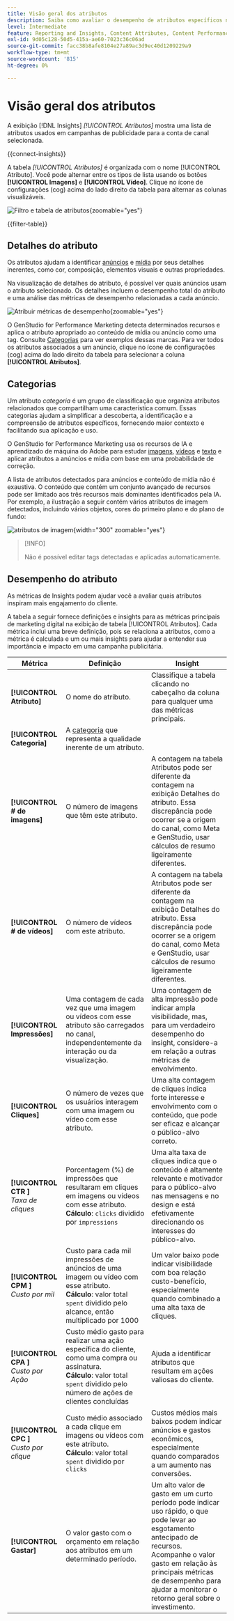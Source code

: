 ```yaml
---
title: Visão geral dos atributos
description: Saiba como avaliar o desempenho de atributos específicos no Adobe GenStudio for Performance Marketing.
level: Intermediate
feature: Reporting and Insights, Content Attributes, Content Performance
exl-id: 9d05c128-50d5-415a-ae60-7023c36c06ad
source-git-commit: facc38b8afe8104e27a89ac3d9ec40d1209229a9
workflow-type: tm+mt
source-wordcount: '815'
ht-degree: 0%

---
```


# Visão geral dos atributos

A exibição [!DNL Insights] _[!UICONTROL Atributos]_ mostra uma lista de atributos usados em campanhas de publicidade para a conta de canal selecionada.

{{connect-insights}}

A tabela _[!UICONTROL Atributos]_ é organizada com o nome [!UICONTROL Atributo]. Você pode alternar entre os tipos de lista usando os botões **[!UICONTROL Imagens]** e **[!UICONTROL Vídeo]**. Clique no ícone de configurações (cog) acima do lado direito da tabela para alternar as colunas visualizáveis.

![Filtro e tabela de atributos](/help/assets/insights-attributes-filter.png){zoomable="yes"}

{{filter-table}}

## Detalhes do atributo

Os atributos ajudam a identificar [anúncios](ads.md#ad-details) e [mídia](media.md#media-details) por seus detalhes inerentes, como cor, composição, elementos visuais e outras propriedades.

Na visualização de detalhes do atributo, é possível ver quais anúncios usam o atributo selecionado. Os detalhes incluem o desempenho total do atributo e uma análise das métricas de desempenho relacionadas a cada anúncio.

![Atribuir métricas de desempenho](/help/assets/insights-attribute-details.png){zoomable="yes"}

O GenStudio for Performance Marketing detecta determinados recursos e aplica o atributo apropriado ao conteúdo de mídia ou anúncio como uma tag. Consulte [Categorias](#categories) para ver exemplos dessas marcas. Para ver todos os atributos associados a um anúncio, clique no ícone de configurações (cog) acima do lado direito da tabela para selecionar a coluna **[!UICONTROL Atributos]**.

## Categorias

Um atributo _categoria_ é um grupo de classificação que organiza atributos relacionados que compartilham uma característica comum. Essas categorias ajudam a simplificar a descoberta, a identificação e a compreensão de atributos específicos, fornecendo maior contexto e facilitando sua aplicação e uso.

O GenStudio for Performance Marketing usa os recursos de IA e aprendizado de máquina do Adobe para estudar [imagens](image-features.md), [vídeos](video-features.md) e [texto](text-features.md) e aplicar atributos a anúncios e mídia com base em uma probabilidade de correção.

A lista de atributos detectados para anúncios e conteúdo de mídia não é exaustiva. O conteúdo que contém um conjunto avançado de recursos pode ser limitado aos três recursos mais dominantes identificados pela IA. Por exemplo, a ilustração a seguir contém vários atributos de imagem detectados, incluindo vários objetos, cores do primeiro plano e do plano de fundo:

![atributos de imagem](/help/assets/category/asset-attributes.png "A imagem de Toucan inclui vários atributos detectados"){width="300" zoomable="yes"}

>[!INFO]
>
>Não é possível editar tags detectadas e aplicadas automaticamente.

## Desempenho do atributo

As métricas de Insights podem ajudar você a avaliar quais atributos inspiram mais engajamento do cliente.

A tabela a seguir fornece definições e insights para as métricas principais de marketing digital na exibição de tabela [!UICONTROL Atributos]. Cada métrica inclui uma breve definição, pois se relaciona a atributos, como a métrica é calculada e um ou mais insights para ajudar a entender sua importância e impacto em uma campanha publicitária.

| Métrica | Definição | Insight |
| ---------------------- | ----------------------------- | -------------------------------- |
| **[!UICONTROL Atributo]** | O nome do atributo. | Classifique a tabela clicando no cabeçalho da coluna para qualquer uma das métricas principais. |
| **[!UICONTROL Categoria]** | A [categoria](#categories) que representa a qualidade inerente de um atributo. |  |
| **[!UICONTROL # de imagens]** | O número de imagens que têm este atributo. | A contagem na tabela Atributos pode ser diferente da contagem na exibição Detalhes do atributo. Essa discrepância pode ocorrer se a origem do canal, como Meta e GenStudio, usar cálculos de resumo ligeiramente diferentes. |
| **[!UICONTROL # de vídeos]** | O número de vídeos com este atributo. | A contagem na tabela Atributos pode ser diferente da contagem na exibição Detalhes do atributo. Essa discrepância pode ocorrer se a origem do canal, como Meta e GenStudio, usar cálculos de resumo ligeiramente diferentes. |
| **[!UICONTROL Impressões]** | Uma contagem de cada vez que uma imagem ou vídeos com esse atributo são carregados no canal, independentemente da interação ou da visualização. | Uma contagem de alta impressão pode indicar ampla visibilidade, mas, para um verdadeiro desempenho do insight, considere-a em relação a outras métricas de envolvimento. |
| **[!UICONTROL Cliques]** | O número de vezes que os usuários interagem com uma imagem ou vídeo com esse atributo. | Uma alta contagem de cliques indica forte interesse e envolvimento com o conteúdo, que pode ser eficaz e alcançar o público-alvo correto. |
| **[!UICONTROL CTR ]**<br>_Taxa de cliques_ | Porcentagem (%) de impressões que resultaram em cliques em imagens ou vídeos com esse atributo.<br>**Cálculo**: `clicks` dividido por `impressions` | Uma alta taxa de cliques indica que o conteúdo é altamente relevante e motivador para o público-alvo nas mensagens e no design e está efetivamente direcionando os interesses do público-alvo. |
| **[!UICONTROL CPM ]**<br>_Custo por mil_ | Custo para cada mil impressões de anúncios de uma imagem ou vídeo com esse atributo.<br>**Cálculo**: valor total `spent` dividido pelo alcance, então multiplicado por 1000 | Um valor baixo pode indicar visibilidade com boa relação custo-benefício, especialmente quando combinado a uma alta taxa de cliques. |
| **[!UICONTROL CPA ]**<br>_Custo por Ação_ | Custo médio gasto para realizar uma ação específica do cliente, como uma compra ou assinatura.<br>**Cálculo**: valor total `spent` dividido pelo número de ações de clientes concluídas | Ajuda a identificar atributos que resultam em ações valiosas do cliente. |
| **[!UICONTROL CPC ]**<br>_Custo por clique_ | Custo médio associado a cada clique em imagens ou vídeos com este atributo.<br>**Cálculo**: valor total `spent` dividido por `clicks` | Custos médios mais baixos podem indicar anúncios e gastos econômicos, especialmente quando comparados a um aumento nas conversões. |
| **[!UICONTROL Gastar]** | O valor gasto com o orçamento em relação aos atributos em um determinado período. | Um alto valor de gasto em um curto período pode indicar uso rápido, o que pode levar ao esgotamento antecipado de recursos. Acompanhe o valor gasto em relação às principais métricas de desempenho para ajudar a monitorar o retorno geral sobre o investimento. |
